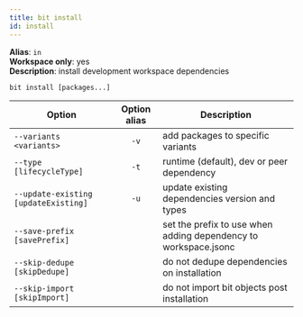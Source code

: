 ```yaml
---
title: bit install
id: install
---
```


**Alias**: `in`  
**Workspace only**: yes  
**Description**: install development workspace dependencies  

`bit install [packages...]`  

| **Option** | **Option alias** | **Description**|  
|---|:-----:|---|
|`--variants <variants>`|`-v`|add packages to specific variants|
|`--type [lifecycleType]`|`-t`|runtime (default), dev or peer dependency|
|`--update-existing [updateExisting]`|`-u`|update existing dependencies version and types|
|`--save-prefix [savePrefix]`|   |set the prefix to use when adding dependency to workspace.jsonc|
|`--skip-dedupe [skipDedupe]`|   |do not dedupe dependencies on installation|
|`--skip-import [skipImport]`|   |do not import bit objects post installation|
